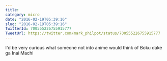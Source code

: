 ```yaml
---
title: 
category: micro
date: "2016-02-19T05:39:16"
slug: "2016-02-19T05:39:16"
TwitterId: 700555226755915777
TweetUrl: https://twitter.com/mark_philpot/status/700555226755915777
---
```


I'd be very curious what someone not into anime would think of Boku dake ga Inai
Machi
